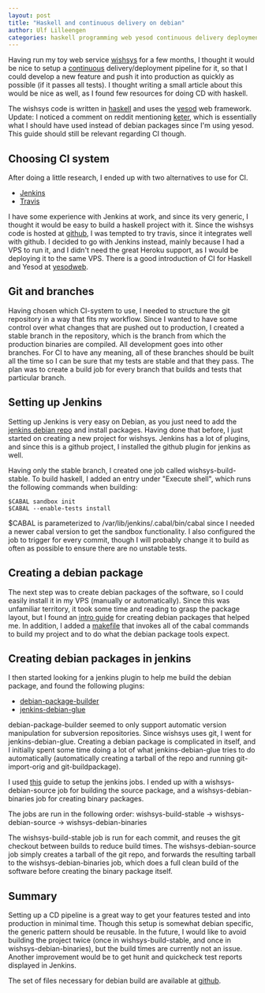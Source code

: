 ```yaml
---
layout: post
title: "Haskell and continuous delivery on debian"
author: Ulf Lilleengen
categories: haskell programming web yesod continuous delivery deployment debian
---
```


Having run my toy web service [wishsys](http://wishsys.dimling.net) for a few months, I thought it would be nice to setup a [continuous](http://en.wikipedia.org/wiki/Continuous_delivery) delivery/deployment pipeline for it, so that I could develop a new feature and push it into production as quickly as possible (if it passes all tests). I thought writing a small article about this would be nice as well, as I found few resources for doing CD with haskell.

The wishsys code is written in [haskell](http://www.haskell.org/haskellwiki/Haskell) and uses the [yesod](http://www.yesodweb.com/) web framework. Update: I noticed a comment on reddit mentioning [keter](https://github.com/snoyberg/keter), which is essentially what I should have used instead of debian packages since I'm using yesod. This guide should still be relevant regarding CI though.

## Choosing CI system

After doing a little research, I ended up with two alternatives to use for CI.

* [Jenkins](http://jenkins-ci.org/)
* [Travis](https://travis-ci.org/)

I have some experience with Jenkins at work, and since its very generic, I thought it would be easy to build a haskell project with it. Since the wishsys code is hosted at [github](https://github.com/lulf/wishsys), I was tempted to try travis, since it integrates well with github. I decided to go with Jenkins instead, mainly because I had a VPS to run it, and I didn't need the great Heroku support, as I would be deploying it to the same VPS. There is a good introduction of CI for Haskell and Yesod at [yesodweb](http://www.yesodweb.com/blog/2012/10/haskell-and-ci).

## Git and branches

Having chosen which CI-system to use, I needed to structure the git repository in a way that fits my workflow.
Since I wanted to have some control over what changes that are pushed out to production, I created a stable branch in the repository, which is the branch from which the production binaries are compiled. All development goes into other branches. For CI to have any meaning, all of these branches should be built all the time so I can be sure that my tests are stable and that they pass. The plan was to create a build job for every branch that builds and tests that particular branch.


## Setting up Jenkins
Setting up Jenkins is very easy on Debian, as you just need to add the [jenkins debian repo](http://pkg.jenkins-ci.org/debian/) and install packages. Having done that before, I just started on creating a new project for wishsys. Jenkins has a lot of plugins, and since this is a github project, I installed the github plugin for jenkins as well.

Having only the stable branch, I created one job called wishsys-build-stable. To build haskell, I added an entry under "Execute shell", which runs the following commands when building:

    $CABAL sandbox init
    $CABAL --enable-tests install

$CABAL is parameterized to /var/lib/jenkins/.cabal/bin/cabal since I needed a newer cabal version to get the sandbox functionality. I also configured the job to trigger for every commit, though I will probably change it to build as often as possible to ensure there are no unstable tests.


## Creating a debian package

The next step was to create debian packages of the software, so I could easily install it in my VPS (manually or automatically). Since this was unfamiliar territory, it took some time and reading to grasp the package layout, but I found an [intro guide](https://wiki.debian.org/IntroDebianPackaging) for creating debian packages that helped me. In addition, I added a [makefile](https://github.com/lulf/wishsys/blob/stable/Makefile) that invokes all of the cabal commands to build my project and to do what the debian package tools expect.

## Creating debian packages in jenkins
I then started looking for a jenkins plugin to help me build the debian package, and found the following plugins:

* [debian-package-builder](https://wiki.jenkins-ci.org/display/JENKINS/Debian+Package+Builder+Plugin)
* [jenkins-debian-glue](http://jenkins-debian-glue.org/)

debian-package-builder seemed to only support automatic version manipulation for subversion repositories. Since wishsys uses git, I went for jenkins-debian-glue. Creating a debian package is complicated in itself, and I initially spent some time doing a lot of what jenkins-debian-glue tries to do automatically (automatically creating a tarball of the repo and running git-import-orig and git-buildpackage).

I used [this](http://jenkins-debian-glue.org/getting_started/manual/) guide to setup the jenkins jobs. I ended up with a wishsys-debian-source job for building the source package, and a wishsys-debian-binaries job for creating binary packages. 

The jobs are run in the following order: wishsys-build-stable -> wishsys-debian-source -> wishsys-debian-binaries

The wishsys-build-stable job is run for each commit, and reuses the git checkout between builds to reduce build times. The wishsys-debian-source job simply creates a tarball of the git repo, and forwards the resulting tarball to the wishsys-debian-binaries job, which does a full clean build of the software before creating the binary package itself.

## Summary

Setting up a CD pipeline is a great way to get your features tested and into production in minimal time. Though this setup is somewhat debian specific, the generic pattern should be reusable. In the future, I would like to avoid building the project twice (once in wishsys-build-stable, and once in wishsys-debian-binaries), but the build times are currently not an issue. Another improvement would be to get hunit and quickcheck test reports displayed in Jenkins.

The set of files necessary for debian build are available at [github](https://github.com/lulf/wishsys/tree/stable/debian).


